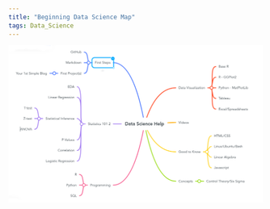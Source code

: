 ```yaml
---
title: "Beginning Data Science Map"
tags: Data_Science
---
```


<!-- Image Map Generated by http://www.image-map.net/ -->
<img src="/assets/img/beginning-data-science.png" alt="DS Knowledge Base" usemap="#image-map">

<map name="image-map">
    <area target="_blank" alt="First Steps" title="First Steps" href="1st-step" coords="532,112,423,63" shape="rect">
    <area target="_blank" alt="github" title="github" href="github" coords="304,15,377,45" shape="rect">
    <area target="_blank" alt="stats" title="stats" href="stats" coords="391,370,524,424" shape="rect">
    <area target="_blank" alt="prog" title="prog" href="prog" coords="523,734,403,689" shape="rect">
    <area target="_blank" alt="dataviz" title="dataviz" href="dataviz" coords="1003,241,855,192" shape="rect">
    <area target="_blank" alt="vids" title="vids" href="vids" coords="855,371,920,416" shape="rect">
    <area target="_blank" alt="know" title="know" href="know" coords="855,519,981,562" shape="rect">
    <area target="_blank" alt="concepts" title="concepts" href="concepts" coords="849,672,943,712" shape="rect">
</map>

